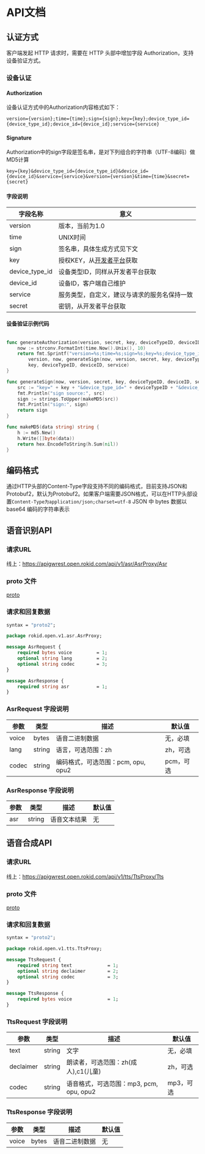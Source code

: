 # API文档

## 认证方式

客户端发起 HTTP 请求时，需要在 HTTP 头部中增加字段 Authorization，支持设备验证方式。

### 设备认证

#### Authorization

设备认证方式中的Authorization内容格式如下：

```text
version={version};time={time};sign={sign};key={key};device_type_id={device_type_id};device_id={device_id};service={service}
```

#### Signature

Authorization中的sign字段是签名串，是对下列组合的字符串（UTF-8编码）做MD5计算

```text
key={key}&device_type_id={device_type_id}&device_id={device_id}&service={service}&version={version}&time={time}&secret={secret}
```

#### 字段说明

| 字段名称       | 意义                                                              |
| -------------- | ----------------------------------------------------------------- |
| version        | 版本，当前为1.0                                                   |
| time           | UNIX时间                                                          |
| sign           | 签名串，具体生成方式见下文                                        |
| key            | 授权KEY，从[开发者平台](https://developer.rokid.com/voice/#/)获取 |
| device_type_id | 设备类型ID，同样从开发者平台获取                                |
| device_id      | 设备ID，客户端自己维护                                           |
| service        | 服务类型，自定义，建议与请求的服务名保持一致                      |
| secret         | 密钥，从开发者平台获取                                            |

#### 设备验证示例代码

```go

func generateAuthorization(version, secret, key, deviceTypeID, deviceID, service string) string {
    now := strconv.FormatInt(time.Now().Unix(), 10)
    return fmt.Sprintf("version=%s;time=%s;sign=%s;key=%s;device_type_id=%s;device_id=%s;service=%s",
        version, now, generateSign(now, version, secret, key, deviceTypeID, deviceID, service),
        key, deviceTypeID, deviceID, service)
}

func generateSign(now, version, secret, key, deviceTypeID, deviceID, service string) string {
    src := "key=" + key + "&device_type_id=" + deviceTypeID + "&device_id=" + deviceID + "&service=" + service + "&version=" + version + "&time=" + now + "&secret=" + secret
    fmt.Println("sign source:", src)
    sign := strings.ToUpper(makeMD5(src))
    fmt.Println("sign:", sign)
    return sign
}

func makeMD5(data string) string {
    h := md5.New()
    h.Write([]byte(data))
    return hex.EncodeToString(h.Sum(nil))
}

```
## 编码格式

通过HTTP头部的Content-Type字段支持不同的编码格式，目前支持JSON和Protobuf2，默认为Protobuf2。如果客户端需要JSON格式，可以在HTTP头部设置`Content-Type为application/json;charset=utf-8`
JSON 中 bytes 数据以 base64 编码的字符串表示

## 语音识别API

### 请求URL


线上：<https://apigwrest.open.rokid.com/api/v1/asr/AsrProxy/Asr>

### proto 文件

[proto](https://github.com/Rokid/rokid-openvoice-http/blob/master/protobuf/asr.proto)

### 请求和回复数据

``` protobuf
syntax = "proto2";

package rokid.open.v1.asr.AsrProxy;

message AsrRequest {
    required bytes voice         = 1;
    optional string lang         = 2;
    optional string codec        = 3;
}

message AsrResponse {
    required string asr          = 1;
}

```

### AsrRequest 字段说明

| 参数    | 类型    | 描述                                   | 默认值  |
| --------| ------ | -------------------------------       | ---- |
| voice   | bytes  | 语音二进制数据 | 无，必填 |
| lang    | string | 语言，可选范围：zh                      | zh，可选 |
| codec   | string | 编码格式，可选范围：pcm, opu, opu2       | pcm，可选 |

### AsrResponse 字段说明

| 参数             | 类型     | 描述                         | 默认值  |
| -------------- | ------ | ------------------------------- | ---- |
| asr            | string  | 语音文本结果                    | 无 |

## 语音合成API

### 请求URL

线上：<https://apigwrest.open.rokid.com/api/v1/tts/TtsProxy/Tts>

### proto 文件

[proto](https://github.com/Rokid/rokid-openvoice-http/blob/master/protobuf/tts.proto)

### 请求和回复数据

``` protobuf
syntax = "proto2";

package rokid.open.v1.tts.TtsProxy;

message TtsRequest {
    required string text             = 1;
    optional string declaimer        = 2;
    optional string codec            = 3;
}

message TtsResponse {
    required bytes voice             = 1;
}

```

### TtsRequest 字段说明

| 参数    | 类型    | 描述                                   | 默认值  |
| --------| ------ | -------------------------------       | ---- |
| text   | string  | 文字 | 无，必填 |
| declaimer    | string | 朗读者，可选范围：zh(成人),c1(儿童)                      | zh，可选 |
| codec   | string | 语音格式，可选范围：mp3, pcm, opu, opu2       | mp3，可选 |

### TtsResponse 字段说明

| 参数             | 类型     | 描述                         | 默认值  |
| -------------- | ------ | ------------------------------- | ---- |
| voice            | bytes  | 语音二进制数据                    | 无 |
